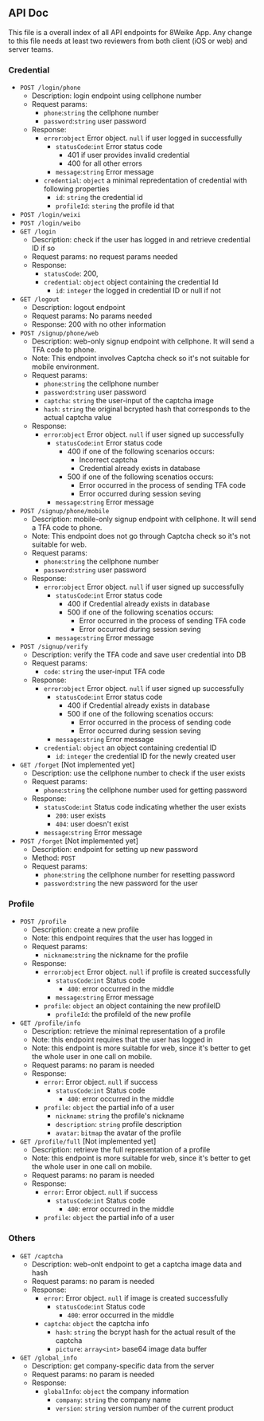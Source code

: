 ## API Doc

This file is a overall index of all API endpoints for
8Weike App. Any change to this file needs at least two
reviewers from both client (iOS or web) and server teams.

### Credential

- `POST /login/phone`
    - Description: login endpoint using cellphone number
    - Request params:
        - `phone`:`string` the cellphone number
        - `password`:`string` user password
    - Response:
        - `error`:`object` Error object. `null` if user logged in successfully  
            - `statusCode`:`int` Error status code
                - 401 if user provides invalid credential
                - 400 for all other errors
            - `message`:`string` Error message 
        - `credential`: `object` a minimal repredentation of credential with following properties
            - `id`: `string` the credential id
            - `profileId`: `stering` the profile id that 
- `POST /login/weixi`
- `POST /login/weibo`
- `GET /login`
    - Description: check if the user has logged in and retrieve credential ID if so
    - Request params: no request params needed
    - Response:
        - `statusCode`: 200,
        - `credential`: `object` object containing the credential Id
            - `id`: `integer` the logged in credential ID or null if not
- `GET /logout`
    - Description: logout endpoint
    - Request params: No params needed
    - Response: 200 with no other information
- `POST /signup/phone/web`
    - Description: web-only signup endpoint with cellphone. It will send a TFA code to phone.
    - Note: This endpoint involves Captcha check so it's not suitable for mobile environment.
    - Request params:
        - `phone`:`string` the cellphone number
        - `password`:`string` user password
        - `captcha`: `string` the user-input of the captcha image
        - `hash`: `string` the original bcrypted hash that corresponds to the actual captcha value
    - Response:
        - `error`:`object` Error object. `null` if user signed up successfully  
            - `statusCode`:`int` Error status code
                - 400 if one of the following scenarios occurs:
                    - Incorrect captcha
                    - Credential already exists in database
                - 500 if one of the following scenatios occurs:
                    - Error occurred in the process of sending TFA code
                    - Error occurred during session seving
            - `message`:`string` Error message
- `POST /signup/phone/mobile`
    - Description: mobile-only signup endpoint with cellphone. It will send a TFA code to phone.
    - Note: This endpoint does not go through Captcha check so it's not suitable for web.
    - Request params:
        - `phone`:`string` the cellphone number
        - `password`:`string` user password
    - Response:
        - `error`:`object` Error object. `null` if user signed up successfully  
            - `statusCode`:`int` Error status code
                - 400 if Credential already exists in database                    
                - 500 if one of the following scenatios occurs:
                    - Error occurred in the process of sending TFA code
                    - Error occurred during session seving
            - `message`:`string` Error message
- `POST /signup/verify`
    - Description: verify the TFA code and save user credential into DB
    - Request params:
        - `code`: `string` the user-input TFA code
    - Response:
        - `error`:`object` Error object. `null` if user signed up successfully  
            - `statusCode`:`int` Error status code
                - 400 if Credential already exists in database                    
                - 500 if one of the following scenatios occurs:
                    - Error occurred in the process of sending code
                    - Error occurred during session seving
            - `message`:`string` Error message
        - `credential`: `object` an object containing credential ID
            - `id`: `integer` the credential ID for the newly created user
- `GET /forget` [Not implemented yet]
    - Description: use the cellphone number to check if the user exists
    - Request params:
        - `phone`:`string` the cellphone number used for getting password
    - Response:
        - `statusCode`:`int` Status code indicating whether the user exists
            - `200`: user exists 
            - `404`: user doesn't exist
        - `message`:`string` Error message
- `POST /forget` [Not implemented yet]
    - Description: endpoint for setting up new password
    - Method: `POST`
    - Request params:
        - `phone`:`string` the cellphone number for resetting password
        - `password`:`string` the new password for the user

### Profile

- `POST /profile`
    - Description: create a new profile
    - Note: this endpoint requires that the user has logged in
    - Request params:
        - `nickname`:`string` the nickname for the profile
    - Response:
        - `error`:`object` Error object. `null` if profile is created successfully
            - `statusCode`:`int` Status code
                - `400`: error occurred in the middle
            - `message`:`string` Error message
        - `profile`: `object` an object containing the new profileID
            - `profileId`: the profileId of the new profile
- `GET /profile/info`
    - Description: retrieve the minimal representation of a profile
    - Note: this endpoint requires that the user has logged in
    - Note: this endpoint is more suitable for web, since it's better to get the whole
      user in one call on mobile.
    - Request params: no param is needed
    - Response:
        - `error`: Error object. `null` if success
            - `statusCode`:`int` Status code
                - `400`: error occurred in the middle
        - `profile`: `object` the partial info of a user
            - `nickname`: `string` the profile's nickname
            - `description`: `string` profile description
            - `avatar`: `bitmap` the avatar of the profile
- `GET /profile/full` [Not implemented yet]
    - Description: retrieve the full representation of a profile
    - Note: this endpoint is more suitable for web, since it's better to get the whole
      user in one call on mobile.
    - Request params: no param is needed
    - Response:
        - `error`: Error object. `null` if success
            - `statusCode`:`int` Status code
                - `400`: error occurred in the middle
        - `profile`: `object` the partial info of a user

### Others

- `GET /captcha`
    - Description: web-onlt endpoint to get a captcha image data and hash
    - Request params: no param is needed
    - Response:
        - `error`: Error object. `null` if image is created successfully
            - `statusCode`:`int` Status code
                - `400`: error occurred in the middle
        - `captcha`: `object` the captcha info
            - `hash`: `string` the bcrypt hash for the actual result of the captcha
            - `picture`: `array<int>` base64 image data buffer            
- `GET /global_info`
    - Description: get company-specific data from the server
    - Request params: no param is needed
    - Response:
        - `globalInfo`: `object` the company information
            - `company`: `string` the company name
            - `version`: `string` version number of the current product
